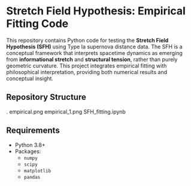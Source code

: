 # Stretch Field Hypothesis: Empirical Fitting Code

This repository contains Python code for testing the **Stretch Field Hypothesis (SFH)** using Type Ia supernova distance data. The SFH is a conceptual framework that interprets spacetime dynamics as emerging from **informational stretch** and **structural tension**, rather than purely geometric curvature. This project integrates empirical fitting with philosophical interpretation, providing both numerical results and conceptual insight.


## Repository Structure

.
 empirical.png
 empirical_1.png
 SFH_fitting.ipynb 


## Requirements

- Python 3.8+
- Packages:
  - `numpy`
  - `scipy`
  - `matplotlib`
  - `pandas`
